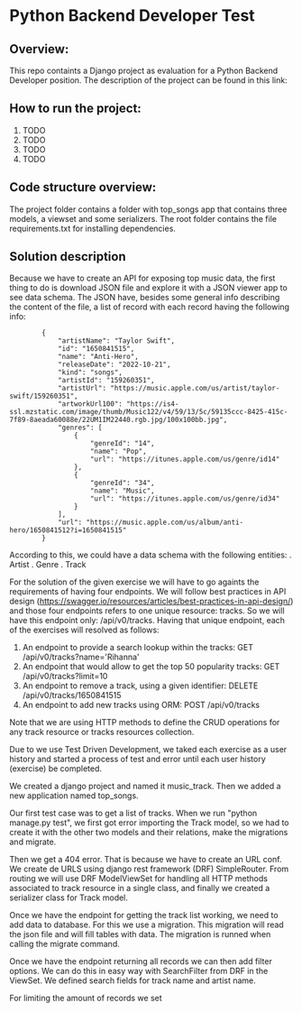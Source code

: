 # Python Backend Developer Test

## Overview:

This repo containts a Django project as evaluation for a Python Backend Developer position. The description of the project can be found in this link: 

## How to run the project:

1. TODO
2. TODO
3. TODO
4. TODO

## Code structure overview:

The project folder contains a folder with top_songs app that contains three models, a viewset and some serializers. The root folder contains the file requirements.txt for installing dependencies.

## Solution description

Because we have to create an API for exposing top music data, the first thing to do is download JSON file and explore it with a JSON viewer app to see data schema.
The JSON have, besides some general info describing the content of the file, a list of record with each record having the following info:

            {
                "artistName": "Taylor Swift",
                "id": "1650841515",
                "name": "Anti-Hero",
                "releaseDate": "2022-10-21",
                "kind": "songs",
                "artistId": "159260351",
                "artistUrl": "https://music.apple.com/us/artist/taylor-swift/159260351",
                "artworkUrl100": "https://is4-ssl.mzstatic.com/image/thumb/Music122/v4/59/13/5c/59135ccc-8425-415c-7f89-8aeada60088e/22UM1IM22440.rgb.jpg/100x100bb.jpg",
                "genres": [
                    {
                        "genreId": "14",
                        "name": "Pop",
                        "url": "https://itunes.apple.com/us/genre/id14"
                    },
                    {
                        "genreId": "34",
                        "name": "Music",
                        "url": "https://itunes.apple.com/us/genre/id34"
                    }
                ],
                "url": "https://music.apple.com/us/album/anti-hero/1650841512?i=1650841515"
            }


According to this, we could have a data schema with the following entities:
. Artist
. Genre
. Track

For the solution of the given exercise we will have to go againts the requirements of having four endpoints. We will follow best practices in API design (https://swagger.io/resources/articles/best-practices-in-api-design/) and those four endpoints refers to one unique resource: tracks. So we will have this endpoint only: /api/v0/tracks. Having that unique endpoint, each of the exercises will resolved as follows:

1. An endpoint to provide a search lookup within the tracks: GET /api/v0/tracks?name='Rihanna'
2. An endpoint that would allow to get the top 50 popularity tracks: GET /api/v0/tracks?limit=10
3. An endpoint to remove a track, using a given identifier: DELETE /api/v0/tracks/1650841515
4. An endpoint to add new tracks using ORM: POST /api/v0/tracks

Note that we are using HTTP methods to define the CRUD operations for any track resource or tracks resources collection.

Due to we use Test Driven Development, we taked each exercise as a user history and started a process of test and error until each user history (exercise) be completed.

We created a django project and named it music_track. Then we added a new application named top_songs.

Our first test case was to get a list of tracks. When we run "python manage.py test", we first got error importing the Track model, so we had to create it with the other two models and their relations, make the migrations and migrate.

Then we get a 404 error. That is because we have to create an URL conf. We create de URLS using django rest framework (DRF) SimpleRouter. From routing we will use DRF ModelViewSet for handling all HTTP methods associated to track resource in a single class, and finally we created a serializer class for Track model.

Once we have the endpoint for getting the track list working, we need to add data to database. For this we use a migration. This migration will read the json file and will fill tables with data. The migration is runned when calling the migrate command.

Once we have the endpoint returning all records we can then add filter options. We can do this in easy way with SearchFilter from DRF in the ViewSet. We defined search fields for track name and artist name.

For limiting the amount of records we set  





